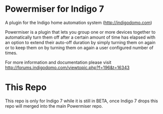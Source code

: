 # Powermiser for Indigo 7
A plugin for the Indigo home automation system (http://indigodomo.com)

Powermiser is a plugin that lets you group one or more devices together to automatically turn them off after a certain amount of time has elapsed with an option to extend their auto-off duration by simply turning them on again or to keep them on by turning them on again a user configured number of times.

For more information and documentation please visit http://forums.indigodomo.com/viewtopic.php?f=196&t=16343

# This Repo
This repo is only for Indigo 7 while it is still in BETA, once Indigo 7 drops this repo will merged into the main Powermiser repo.
